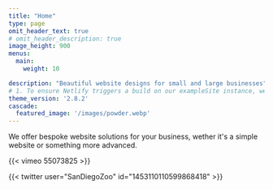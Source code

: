 ```yaml
---
title: "Home"
type: page
omit_header_text: true
# omit_header_description: true
image_height: 900
menus:
  main:
    weight: 10

description: "Beautiful website designs for small and large businesses"
# 1. To ensure Netlify triggers a build on our exampleSite instance, we need to change a file in the exampleSite directory.
theme_version: '2.8.2'
cascade:
  featured_image: '/images/powder.webp'
---
```

We offer bespoke website solutions for your business, wether it's a simple website or something more advanced.

{{< vimeo 55073825 >}}

{{< twitter user="SanDiegoZoo" id="1453110110599868418" >}}